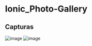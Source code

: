 # Ionic_Photo-Gallery

## Capturas
![image](https://user-images.githubusercontent.com/66330281/228345714-62c3406e-41a2-4e16-9489-8356d851ee0f.png)
![image](https://user-images.githubusercontent.com/66330281/228345816-63a227ee-94f8-4a85-9512-62521ac69db0.png)
